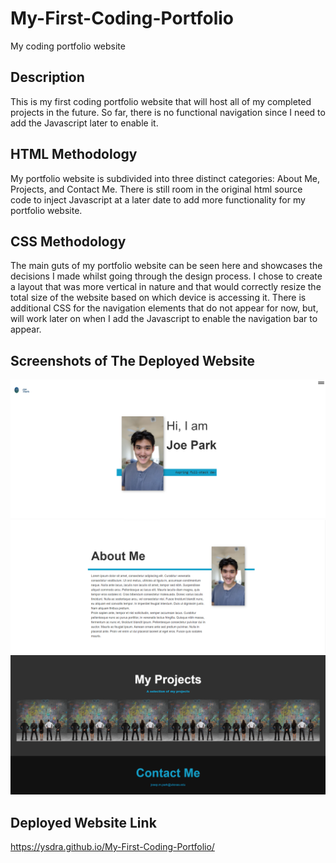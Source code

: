 # My-First-Coding-Portfolio
My coding portfolio website

## Description
This is my first coding portfolio website that will host all of my completed projects in the future. So far, there is no functional navigation since I need to add the Javascript later to enable it. 

## HTML Methodology
My portfolio website is subdivided into three distinct categories: About Me, Projects, and Contact Me. There is still room in the original html source code to inject Javascript at a later date to add more functionality for my portfolio website. 

## CSS Methodology
The main guts of my portfolio website can be seen here and showcases the decisions I made whilst going through the design process. I chose to create a layout that was more vertical in nature and that would correctly resize the total size of the website based on which device is accessing it. There is additional CSS for the navigation elements that do not appear for now, but, will work later on when I add the Javascript to enable the navigation bar to appear. 

## Screenshots of The Deployed Website

![Top of the Website](https://github.com/Ysdra/My-First-Coding-Portfolio/blob/main/Webiste%20Screenshot%201.PNG)
![Middle Section of the Website](https://github.com/Ysdra/My-First-Coding-Portfolio/blob/main/Webiste%20Screenshot%202.PNG)
![Bottom Section of the Website](https://github.com/Ysdra/My-First-Coding-Portfolio/blob/main/Website%20Screenshot%203.PNG)

## Deployed Website Link
https://ysdra.github.io/My-First-Coding-Portfolio/


